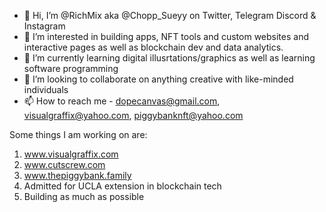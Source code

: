 - 👋 Hi, I’m @RichMix aka @Chopp_Sueyy on Twitter, Telegram Discord & Instagram
- 👀 I’m interested in building apps, NFT tools and custom websites and interactive pages as well as blockchain dev and data analytics.
- 🌱 I’m currently learning digital illusrtations/graphics as well as learning software programming
- 💞️ I’m looking to collaborate on anything creative with like-minded individuals
- 📫 How to reach me - dopecanvas@gmail.com, visualgraffix@yahoo.com, piggybanknft@yahoo.com

Some things I am working on are:
1) www.visualgraffix.com
2) www.cutscrew.com  
3) www.thepiggybank.family
4) Admitted for UCLA extension in blockchain tech
5) Building as much as possible

<!---
RichMix/RichMix is a ✨ special ✨ repository because its `README.md` (this file) appears on your GitHub profile.
You can click the Preview link to take a look at your changes.
--->

